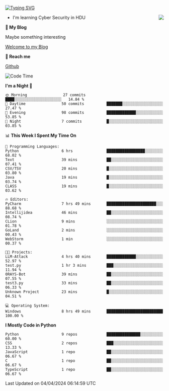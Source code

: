 [![Typing SVG](https://readme-typing-svg.herokuapp.com?font=Fira+Code&pause=1000&random=false&width=450&height=60&lines=Hello+%F0%9F%91%8B%F0%9F%8F%BB;I'm+JBNRZ)](https://git.io/typing-svg)

<a href="#">
  <img align="right" src="https://github-readme-stats.vercel.app/api?username=JBNRZ&show_icons=true&bg_color=15,f2f7fd,E0EAFC" />
</a>

- I'm learning Cyber Security in HDU

 **🌱 My Blog**

Maybe something interesting

[Welcome to my Blog](https://jbnrz.com.cn/)

 **💬 Reach me** 

[Github](https://github.com/JBNRZ)


<!--START_SECTION:waka-->
![Code Time](http://img.shields.io/badge/Code%20Time-415%20hrs%2011%20mins-blue)

**I'm a Night 🦉** 

```text
🌞 Morning                27 commits          ████░░░░░░░░░░░░░░░░░░░░░   14.84 % 
🌆 Daytime                50 commits          ███████░░░░░░░░░░░░░░░░░░   27.47 % 
🌃 Evening                98 commits          █████████████░░░░░░░░░░░░   53.85 % 
🌙 Night                  7 commits           █░░░░░░░░░░░░░░░░░░░░░░░░   03.85 % 
```


📊 **This Week I Spent My Time On** 

```text
💬 Programming Languages: 
Python                   6 hrs               █████████████████░░░░░░░░   68.02 % 
Text                     39 mins             ██░░░░░░░░░░░░░░░░░░░░░░░   07.41 % 
CSV/TSV                  20 mins             █░░░░░░░░░░░░░░░░░░░░░░░░   03.80 % 
Java                     19 mins             █░░░░░░░░░░░░░░░░░░░░░░░░   03.74 % 
CLASS                    19 mins             █░░░░░░░░░░░░░░░░░░░░░░░░   03.62 % 

🔥 Editors: 
PyCharm                  7 hrs 49 mins       ██████████████████████░░░   88.68 % 
Intellijidea             46 mins             ██░░░░░░░░░░░░░░░░░░░░░░░   08.74 % 
CLion                    9 mins              ░░░░░░░░░░░░░░░░░░░░░░░░░   01.78 % 
GoLand                   2 mins              ░░░░░░░░░░░░░░░░░░░░░░░░░   00.43 % 
WebStorm                 1 min               ░░░░░░░░░░░░░░░░░░░░░░░░░   00.37 % 

🐱‍💻 Projects: 
LLM-Attack               4 hrs 40 mins       █████████████░░░░░░░░░░░░   52.97 % 
test.py                  1 hr 3 mins         ███░░░░░░░░░░░░░░░░░░░░░░   11.94 % 
0RAYS-Bot                39 mins             ██░░░░░░░░░░░░░░░░░░░░░░░   07.55 % 
test3.py                 33 mins             ██░░░░░░░░░░░░░░░░░░░░░░░   06.33 % 
Unknown Project          23 mins             █░░░░░░░░░░░░░░░░░░░░░░░░   04.51 % 

💻 Operating System: 
Windows                  8 hrs 49 mins       █████████████████████████   100.00 % 
```

**I Mostly Code in Python** 

```text
Python                   9 repos             ███████████████░░░░░░░░░░   60.00 % 
CSS                      2 repos             ███░░░░░░░░░░░░░░░░░░░░░░   13.33 % 
JavaScript               1 repo              ██░░░░░░░░░░░░░░░░░░░░░░░   06.67 % 
C                        1 repo              ██░░░░░░░░░░░░░░░░░░░░░░░   06.67 % 
TypeScript               1 repo              ██░░░░░░░░░░░░░░░░░░░░░░░   06.67 % 
```




 Last Updated on 04/04/2024 06:14:59 UTC
<!--END_SECTION:waka-->
